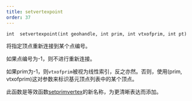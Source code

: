 ```yaml
---
title: setvertexpoint
order: 37
---
```

`int  setvertexpoint(int geohandle, int prim, int vtxofprim, int pt)`

将指定顶点重新连接到某个点编号。

如果点编号为-1，则不进行重新连接。

如果prim为-1，则`vtxofprim`被视为线性索引，反之亦然。否则，使用(prim, vtxofprim)这对参数来标识基元顶点列表中的某个顶点。

此函数是等效函数[setprimvertex](/zh-cn/houdini-vex/geometry/setprimvertex "将几何体中的顶点重新连接到不同的点。")的新名称，为更清晰表达而添加。
